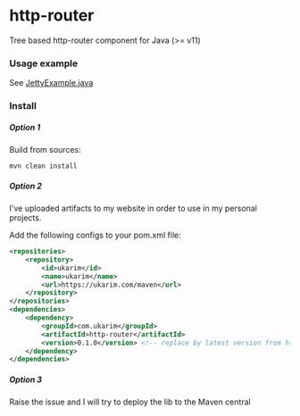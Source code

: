 # http-router

Tree based http-router component for Java (>= v11)

### Usage example

See [JettyExample.java](src/test/java/com/ukarim/httprouter/example/JettyExample.java)

### Install

##### Option 1

Build from sources:

```shell
mvn clean install
```

##### Option 2

I've uploaded artifacts to my website in order to use in my personal projects.

Add the following configs to your pom.xml file:

```xml
<repositories>
    <repository>
        <id>ukarim</id>
        <name>ukarim</name>
        <url>https://ukarim.com/maven</url>
    </repository>
</repositories>
<dependencies>
    <dependency>
        <groupId>com.ukarim</groupId>
        <artifactId>http-router</artifactId>
        <version>0.1.0</version> <!-- replace by latest version from https://github.com/ukarim/http-router/blob/main/pom.xml file -->
    </dependency>
</dependencies>
```

##### Option 3

Raise the issue and I will try to deploy the lib to the Maven central
